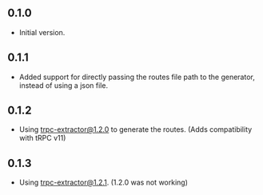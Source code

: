## 0.1.0

- Initial version.

## 0.1.1

- Added support for directly passing the routes file path to the generator, instead of using a json file.

## 0.1.2

- Using trpc-extractor@1.2.0 to generate the routes. (Adds compatibility with tRPC v11)

## 0.1.3

- Using trpc-extractor@1.2.1. (1.2.0 was not working)

